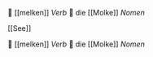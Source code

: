 🐄 [[melken]] *Verb*
🥛 <span class="custom-color-for-die">die</span> [[Molke]] *Nomen*

[[See]]

🐄 [[melken]] *Verb*
🥛 <span class="custom-color-for-die">die</span> [[Molke]] *Nomen*